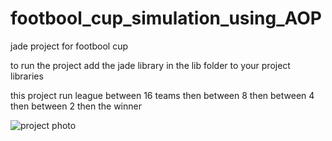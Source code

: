 # footbool_cup_simulation_using_AOP
jade project for footbool cup

to run the project add the jade library in the lib folder to your project libraries

this project run league between 16 teams then between 8 then between 4 then between 2 then the winner



![project photo](https://raw.githubusercontent.com/tawfik-s/footbool_cup_simulation_using_AOP/main/imag/program.png)


